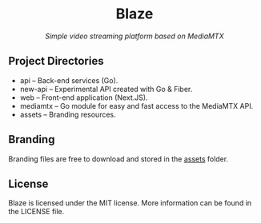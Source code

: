 <div align="center">
  <h1>Blaze</h1>
  <i>Simple video streaming platform based on MediaMTX</i>
</div>

## Project Directories

- api – Back-end services (Go).
- new-api – Experimental API created with Go & Fiber.
- web – Front-end application (Next.JS).
- mediamtx – Go module for easy and fast access to the MediaMTX API.
- assets – Branding resources.

## Branding

Branding files are free to download and stored in the [assets](./assets) folder.

## License

Blaze is licensed under the MIT license. More information can be found in the LICENSE file.
